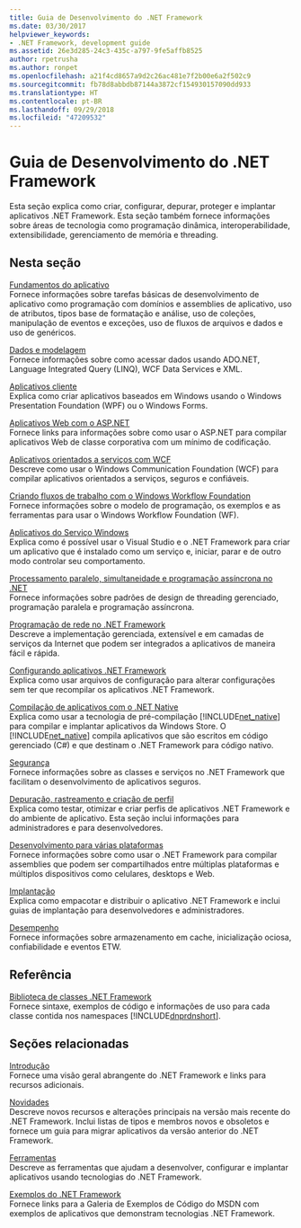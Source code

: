 ```yaml
---
title: Guia de Desenvolvimento do .NET Framework
ms.date: 03/30/2017
helpviewer_keywords:
- .NET Framework, development guide
ms.assetid: 26e3d285-24c3-435c-a797-9fe5affb8525
author: rpetrusha
ms.author: ronpet
ms.openlocfilehash: a21f4cd8657a9d2c26ac481e7f2b00e6a2f502c9
ms.sourcegitcommit: fb78d8abbdb87144a3872cf154930157090dd933
ms.translationtype: HT
ms.contentlocale: pt-BR
ms.lasthandoff: 09/29/2018
ms.locfileid: "47209532"
---
```

# <a name="net-framework-development-guide"></a>Guia de Desenvolvimento do .NET Framework
Esta seção explica como criar, configurar, depurar, proteger e implantar aplicativos .NET Framework. Esta seção também fornece informações sobre áreas de tecnologia como programação dinâmica, interoperabilidade, extensibilidade, gerenciamento de memória e threading.  
  
## <a name="in-this-section"></a>Nesta seção  
 [Fundamentos do aplicativo](../../docs/standard/application-essentials.md)  
 Fornece informações sobre tarefas básicas de desenvolvimento de aplicativo como programação com domínios e assemblies de aplicativo, uso de atributos, tipos base de formatação e análise, uso de coleções, manipulação de eventos e exceções, uso de fluxos de arquivos e dados e uso de genéricos.  
  
 [Dados e modelagem](../../docs/framework/data/index.md)  
 Fornece informações sobre como acessar dados usando ADO.NET, Language Integrated Query (LINQ), WCF Data Services e XML.  
  
 [Aplicativos cliente](../../docs/framework/develop-client-apps.md)  
 Explica como criar aplicativos baseados em Windows usando o Windows Presentation Foundation (WPF) ou o Windows Forms.  
  
 [Aplicativos Web com o ASP.NET](../../docs/framework/develop-web-apps-with-aspnet.md)  
 Fornece links para informações sobre como usar o ASP.NET para compilar aplicativos Web de classe corporativa com um mínimo de codificação.  
  
 [Aplicativos orientados a serviços com WCF](../../docs/framework/wcf/index.md)  
 Descreve como usar o Windows Communication Foundation (WCF) para compilar aplicativos orientados a serviços, seguros e confiáveis.  
  
 [Criando fluxos de trabalho com o Windows Workflow Foundation](windows-workflow-foundation/index.md)     
 Fornece informações sobre o modelo de programação, os exemplos e as ferramentas para usar o Windows Workflow Foundation (WF).  

 [Aplicativos do Serviço Windows](../../docs/framework/windows-services/index.md)  
 Explica como é possível usar o Visual Studio e o .NET Framework para criar um aplicativo que é instalado como um serviço e, iniciar, parar e de outro modo controlar seu comportamento.  
  
 [Processamento paralelo, simultaneidade e programação assíncrona no .NET](../../docs/standard/parallel-processing-and-concurrency.md)  
 Fornece informações sobre padrões de design de threading gerenciado, programação paralela e programação assíncrona.  
  
 [Programação de rede no .NET Framework](../../docs/framework/network-programming/index.md)  
 Descreve a implementação gerenciada, extensível e em camadas de serviços da Internet que podem ser integrados a aplicativos de maneira fácil e rápida.  
  
 [Configurando aplicativos .NET Framework](configure-apps/index.md)    
 Explica como usar arquivos de configuração para alterar configurações sem ter que recompilar os aplicativos .NET Framework.  
  
 [Compilação de aplicativos com o .NET Native](../../docs/framework/net-native/index.md)  
 Explica como usar a tecnologia de pré-compilação [!INCLUDE[net_native](../../includes/net-native-md.md)] para compilar e implantar aplicativos da Windows Store. O [!INCLUDE[net_native](../../includes/net-native-md.md)] compila aplicativos que são escritos em código gerenciado (C#) e que destinam o .NET Framework para código nativo.  
  
 [Segurança](../../docs/standard/security/index.md)  
 Fornece informações sobre as classes e serviços no .NET Framework que facilitam o desenvolvimento de aplicativos seguros.  
  
 [Depuração, rastreamento e criação de perfil](../../docs/framework/debug-trace-profile/index.md)  
 Explica como testar, otimizar e criar perfis de aplicativos .NET Framework e do ambiente de aplicativo. Esta seção inclui informações para administradores e para desenvolvedores.  
  
 [Desenvolvimento para várias plataformas](../../docs/standard/cross-platform/index.md)  
 Fornece informações sobre como usar o .NET Framework para compilar assemblies que podem ser compartilhados entre múltiplas plataformas e múltiplos dispositivos como celulares, desktops e Web.  
  
 [Implantação](../../docs/framework/deployment/index.md)  
 Explica como empacotar e distribuir o aplicativo .NET Framework e inclui guias de implantação para desenvolvedores e administradores.  
  
 [Desempenho](../../docs/framework/performance/index.md)  
 Fornece informações sobre armazenamento em cache, inicialização ociosa, confiabilidade e eventos ETW.  
 
## <a name="reference"></a>Referência  
 [Biblioteca de classes .NET Framework](/dotnet/api/?view=netframework-4.7)  
 Fornece sintaxe, exemplos de código e informações de uso para cada classe contida nos namespaces [!INCLUDE[dnprdnshort](../../includes/dnprdnshort-md.md)].  
  
## <a name="related-sections"></a>Seções relacionadas  
 [Introdução](../../docs/framework/get-started/index.md)  
 Fornece uma visão geral abrangente do .NET Framework e links para recursos adicionais.  
  
 [Novidades](../../docs/framework/whats-new/index.md)  
 Descreve novos recursos e alterações principais na versão mais recente do .NET Framework. Inclui listas de tipos e membros novos e obsoletos e fornece um guia para migrar aplicativos da versão anterior do .NET Framework.  
  
 [Ferramentas](../../docs/framework/tools/index.md)  
 Descreve as ferramentas que ajudam a desenvolver, configurar e implantar aplicativos usando tecnologias do .NET Framework.  
  
 [Exemplos do .NET Framework](https://msdn.microsoft.com/library/177055f8-4a1f-43e7-aee6-995c196079b1)  
 Fornece links para a Galeria de Exemplos de Código do MSDN com exemplos de aplicativos que demonstram tecnologias .NET Framework.
